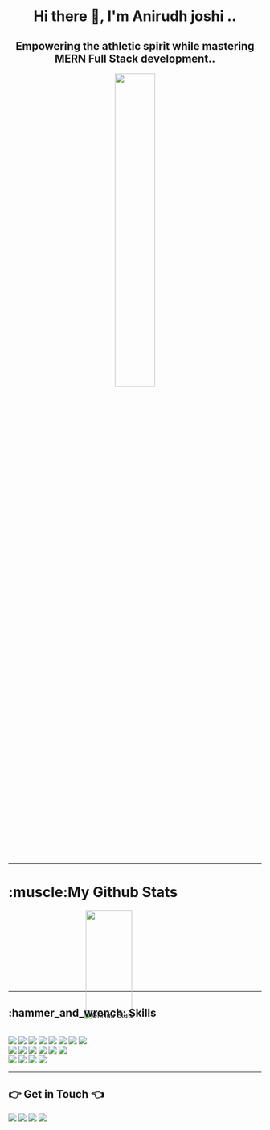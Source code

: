 <h1 align="center">Hi there 👋, I'm Anirudh joshi .. </h1>

<h2 align="center">Empowering the athletic spirit while mastering MERN Full Stack development..</h2>

<div align='center'>
<img style="width: 40%; height: 40%; display:flex;" src="https://github.com/Anirudhj0shi/Anirudhj0shi/assets/141419375/be7ec740-9e30-463b-bbe3-2b047d19b100" />
</div>

-------------------------------------------------------------------------------------------------------------------------------------
<div align="center" id="github-stats" style="width: 400px; height: 200px;">
<h1 align="left">:muscle:My Github Stats</h1>

  <img width="48%" height="200px" src="https://github-readme-streak-stats.herokuapp.com/?user=Anirudhj0shi&theme=tokyonight" />
  <br />
  <img src="https://github-readme-stats.vercel.app/api?username=Anirudhj0shi" alt="GitHub Stats">
</div>

-------------------------------------------------------------------------------------------------------------------------------------
<div>

<h2>:hammer_and_wrench: Skills</h2><br />

  <!--c -->
  <img src="https://img.shields.io/badge/C-00599C?style=for-the-badge&logo=c&logoColor=white" />
  <!--c++ -->
  <img src="https://img.shields.io/badge/C%2B%2B-00599C?style=for-the-badge&logo=c%2B%2B&logoColor=white" />

  <img src="https://img.shields.io/badge/VSCode-0078D4?style=for-the-badge&logo=visual%20studio%20code&logoColor=white" />
  
  <img src="https://img.shields.io/badge/HTML5-E34F26?style=for-the-badge&logo=html5&logoColor=white" />
  
  <img src="https://img.shields.io/badge/CSS3-1572B6?style=for-the-badge&logo=css3&logoColor=white" />
  
  <img src="https://img.shields.io/badge/Bootstrap-563D7C?style=for-the-badge&logo=bootstrap&logoColor=white" />

  <img src="https://img.shields.io/badge/Tailwind_CSS-38B2AC?style=for-the-badge&logo=tailwind-css&logoColor=white" />
  
  <img src="https://img.shields.io/badge/JavaScript-323330?style=for-the-badge&logo=javascript&logoColor=F7DF1E" />
  <br />
  
  <img src="https://img.shields.io/badge/MongoDB-4EA94B?style=for-the-badge&logo=mongodb&logoColor=white" />
  
  <img src="https://img.shields.io/badge/Express%20js-000000?style=for-the-badge&logo=express&logoColor=white" />
  
  <img src="https://img.shields.io/badge/React-20232A?style=for-the-badge&logo=react&logoColor=61DAFB" />
  
  <img src="https://img.shields.io/badge/Node%20js-339933?style=for-the-badge&logo=nodedotjs&logoColor=white" />
  
  <img src="https://img.shields.io/badge/Linux-FCC624?style=for-the-badge&logo=linux&logoColor=black" />

  <img src="https://img.shields.io/badge/npm-CB3837?style=for-the-badge&logo=npm&logoColor=white" />
  <br />

  <img src="https://img.shields.io/badge/GitHub-100000?style=for-the-badge&logo=github&logoColor=Yellow" />

  <img src="https://img.shields.io/badge/Slack-4A154B?style=for-the-badge&logo=slack&logoColor=white" />
  
  <img src="https://img.shields.io/badge/GIT-E44C30?style=for-the-badge&logo=git&logoColor=white" />
  
  <img src="https://img.shields.io/badge/Jira-0052CC?style=for-the-badge&logo=Jira&logoColor=white" />
  
 --------------------------------------------------------------------------------------------------------


## 👉 Get in Touch 👈

 <div class="Getontouch" display="flex">

<a href="https://www.linkedin.com/in/anirudh-joshi-29ab37290/"><img src="https://github.com/Anirudhj0shi/Anirudhj0shi/assets/141419375/5ab492a7-4098-4e61-9616-1844e33650fe" /></a>
<a href="https://www.geeksforgeeks.org/user/anirudhjoshi2001/"><img src="https://github.com/Bhumika-2294/Bhumika-2294/assets/121390329/706b600f-1b2d-4ba7-b5ce-c7783966d81a" /></a>
<a href="https://leetcode.com/anirudhjoshice19/"><img src="https://github.com/Bhumika-2294/Bhumika-2294/assets/121390329/7ddc0cc0-547b-4335-add9-bf45a06ddea4"/></a>
<a href="janirudh5525@gmail.com"><img src="https://github.com/Anirudhj0shi/Anirudhj0shi/assets/141419375/466037ed-d8ae-4670-b361-f60ae818a390"/></a>



<!-- You can add more sections, such as projects, achievements, or interests, as needed -->

